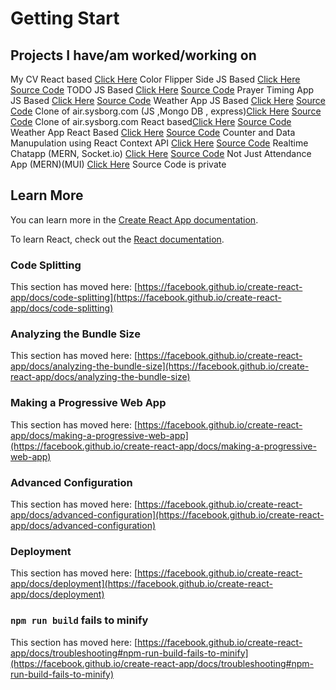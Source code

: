 # Getting Start 
## Projects I have/am worked/working on 
My CV React based [Click Here](https://animated-bonbon-7e0e24.netlify.app)
Color Flipper Side JS Based [Click Here](https://obaidmuneer.github.io/color-flipper/) [Source Code](https://github.com/obaidmuneer/color-flipper) 
TODO JS Based [Click Here](https://obaidmuneer.github.io/todo/) [Source Code](https://github.com/obaidmuneer/todo) 
Prayer Timing App JS Based [Click Here](https://obaidmuneer.github.io/prayer-timing/) [Source Code](https://github.com/obaidmuneer/prayer-timing) 
Weather App JS Based [Click Here](https://obaidmuneer.github.io/weather-app/) [Source Code](https://github.com/obaidmuneer/weather-app) 
Clone of air.sysborg.com (JS ,Mongo DB , express)[Click Here](https://obaidmuneer.github.io/cloud-todo/) [Source Code](https://github.com/obaidmuneer/cloud-todo)
Clone of air.sysborg.com React based[Click Here](https://lighthearted-lily-2db6b4.netlify.app/) [Source Code](https://github.com/obaidmuneer/react-todo)
Weather App React Based [Click Here](https://weather-app-d348f.web.app) [Source Code](https://github.com/obaidmuneer/react-weather-app) 
Counter and Data Manupulation using React Context API [Click Here](https://react-context-28bc3.web.app) [Source Code](https://github.com/obaidmuneer/react-context)
Realtime Chatapp (MERN, Socket.io) [Click Here](https://react-chatapp-aaa1f.web.app) [Source Code](https://github.com/obaidmuneer/react-chatapp) 
Not Just Attendance App (MERN)(MUI) [Click Here](https://attendance-management-1db00.web.app) Source Code is private

## Learn More

You can learn more in the [Create React App documentation](https://facebook.github.io/create-react-app/docs/getting-started).

To learn React, check out the [React documentation](https://reactjs.org/).

### Code Splitting

This section has moved here: [https://facebook.github.io/create-react-app/docs/code-splitting](https://facebook.github.io/create-react-app/docs/code-splitting)

### Analyzing the Bundle Size

This section has moved here: [https://facebook.github.io/create-react-app/docs/analyzing-the-bundle-size](https://facebook.github.io/create-react-app/docs/analyzing-the-bundle-size)

### Making a Progressive Web App

This section has moved here: [https://facebook.github.io/create-react-app/docs/making-a-progressive-web-app](https://facebook.github.io/create-react-app/docs/making-a-progressive-web-app)

### Advanced Configuration

This section has moved here: [https://facebook.github.io/create-react-app/docs/advanced-configuration](https://facebook.github.io/create-react-app/docs/advanced-configuration)

### Deployment

This section has moved here: [https://facebook.github.io/create-react-app/docs/deployment](https://facebook.github.io/create-react-app/docs/deployment)

### `npm run build` fails to minify

This section has moved here: [https://facebook.github.io/create-react-app/docs/troubleshooting#npm-run-build-fails-to-minify](https://facebook.github.io/create-react-app/docs/troubleshooting#npm-run-build-fails-to-minify)

